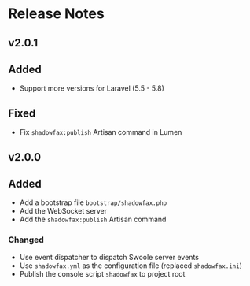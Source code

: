 # Release Notes


## v2.0.1

## Added

- Support more versions for Laravel (5.5 - 5.8)

## Fixed

- Fix `shadowfax:publish` Artisan command in Lumen


## v2.0.0

## Added

- Add a bootstrap file `bootstrap/shadowfax.php`
- Add the WebSocket server
- Add the `shadowfax:publish` Artisan command

### Changed

- Use event dispatcher to dispatch Swoole server events
- Use `shadowfax.yml` as the configuration file (replaced `shadowfax.ini`)
- Publish the console script `shadowfax` to project root
